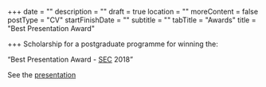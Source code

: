 +++
date = ""
description = ""
draft = true
location = ""
moreContent = false
postType = "CV"
startFinishDate = ""
subtitle = ""
tabTitle = "Awards"
title = "Best Presentation Award"

+++
Scholarship for a postgraduate programme for winning the:

“Best Presentation Award - [SEC](http://www.sec.edu.gr/about.html) 2018”

See the <a href="https://drive.google.com/file/d/1kFCSznr7derE58kpt6nnSdgq_iAiQdxf/view?usp=sharing" target="_blank">presentation</a>